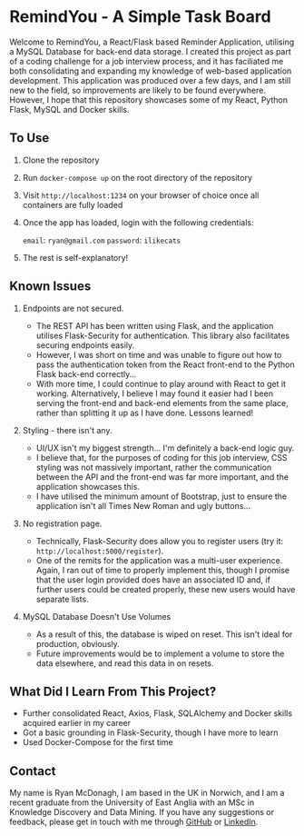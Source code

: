 # RemindYou - A Simple Task Board

Welcome to RemindYou, a React/Flask based Reminder Application, utilising a MySQL Database for back-end data storage. I created this project as part of a coding challenge for a job interview process, and it has faciliated me both consolidating and expanding my knowledge of web-based application development. This application was produced over a few days, and I am still new to the field, so improvements are likely to be found everywhere. However, I hope that this repository showcases some of my React, Python Flask, MySQL and Docker skills.

## To Use

1)  Clone the repository
2)  Run `docker-compose up` on the root directory of the repository
3)  Visit `http://localhost:1234` on your browser of choice once all containers are fully loaded
4)  Once the app has loaded, login with the following credentials:

    `email`: `ryan@gmail.com`
    `password`: `ilikecats`

5)  The rest is self-explanatory!

## Known Issues

1)  Endpoints are not secured.
    -  The REST API has been written using Flask, and the application utilises Flask-Security for authentication. This library also facilitates securing endpoints easily.
    - However, I was short on time and was unable to figure out how to pass the authentication token from the React front-end to the Python Flask back-end correctly...
    - With more time, I could continue to play around with React to get it working. Alternatively, I believe I may found it easier had I been serving the front-end and back-end elements from the same place, rather than splitting it up as I have done. Lessons learned!

2)  Styling - there isn't any.
    -  UI/UX isn't my biggest strength... I'm definitely a back-end logic guy.
    -  I believe that, for the purposes of coding for this job interview, CSS styling was not massively important, rather the communication between the API and the front-end was far more important, and the application showcases this.
    -  I have utilised the minimum amount of Bootstrap, just to ensure the application isn't all Times New Roman and ugly buttons...

3)  No registration page.
    -  Technically, Flask-Security does allow you to register users (try it: `http://localhost:5000/register`).
    -  One of the remits for the application was a multi-user experience. Again, I ran out of time to properly implement this, though I promise that the user login provided does have an associated ID and, if further users could be created properly, these new users would have separate lists.

4)  MySQL Database Doesn't Use Volumes
    -  As a result of this, the database is wiped on reset. This isn't ideal for production, obviously.
    -  Future improvements would be to implement a volume to store the data elsewhere, and read this data in on resets.

## What Did I Learn From This Project?

-  Further consolidated React, Axios, Flask, SQLAlchemy and Docker skills acquired earlier in my career
-  Got a basic grounding in Flask-Security, though I have more to learn
-  Used Docker-Compose for the first time

## Contact

My name is Ryan McDonagh, I am based in the UK in Norwich, and I am a recent graduate from the University of East Anglia with an MSc in Knowledge Discovery and Data Mining. If you have any suggestions or feedback, please get in touch with me through [GitHub](https://github.com/RyanMcDonagh) or [LinkedIn](https://www.linkedin.com/in/ryanjamesmcdonagh/).

